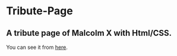 # Tribute-Page
## A tribute page of Malcolm X with Html/CSS.

You can see it from [here]( https://humeyratezcan.github.io/Tribute-Page/).
